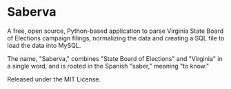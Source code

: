 Saberva
=======

A free, open source, Python-based application to parse Virginia State Board of Elections campaign filings, normalizing the data and creating a SQL file to load the data into MySQL.

The name, "Saberva," combines "State Board of Elections" and "Virginia" in a single word, and is rooted in the Spanish "saber," meaning "to know."

Released under the MIT License.